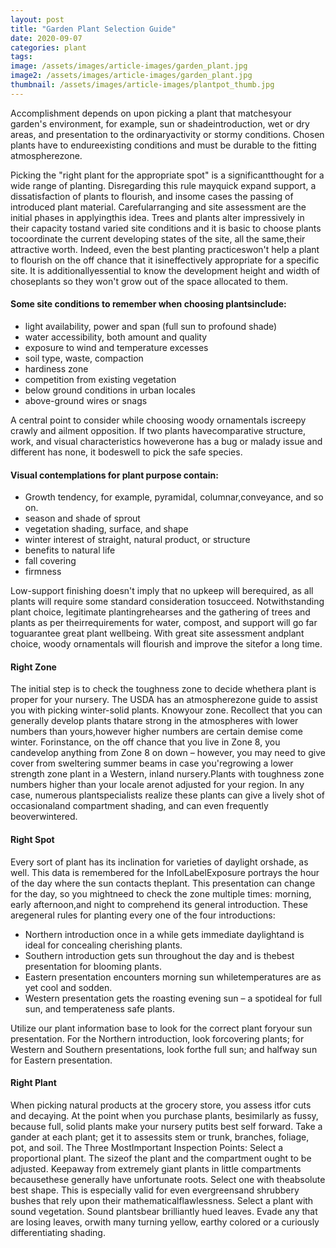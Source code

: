 ```yaml
---
layout: post
title: "Garden Plant Selection Guide"
date: 2020-09-07
categories: plant
tags:
image: /assets/images/article-images/garden_plant.jpg
image2: /assets/images/article-images/garden_plant.jpg
thumbnail: /assets/images/article-images/plantpot_thumb.jpg
---
```

<p>Accomplishment depends on upon picking a plant that matchesyour garden's environment, for example, sun or
    shadeintroduction, wet or dry areas, and presentation to the ordinaryactivity or stormy conditions. Chosen plants
    have to endureexisting conditions and must be durable to the fitting atmospherezone. </p>
<p>Picking the "right plant for the appropriate spot" is a significantthought for a wide range of planting. Disregarding
    this rule mayquick expand support, a dissatisfaction of plants to flourish, and insome cases the passing of
    introduced plant material. Carefularranging and site assessment are the initial phases in applyingthis idea. Trees
    and plants alter impressively in their capacity tostand varied site conditions and it is basic to choose plants
    tocoordinate the current developing states of the site, all the same,their attractive worth. Indeed, even the best
    planting practiceswon't help a plant to flourish on the off chance that it isineffectively appropriate for a
    specific site. It is additionallyessential to know the development height and width of choseplants so they won't
    grow out of the space allocated to them.</p>
<h4>Some site conditions to remember when choosing plantsinclude: </h4>
<p>
<ul>
    <li>light availability, power and span (full sun to profound shade)</li>
    <li>water accessibility, both amount and quality </li>
    <li>exposure to wind and temperature excesses</li>
    <li>soil type, waste, compaction</li>
    <li>hardiness zone </li>
    <li>competition from existing vegetation </li>
    <li>below ground conditions in urban locales </li>
    <li>above-ground wires or snags </li>
</ul>
</p>
<p>A central point to consider while choosing woody ornamentals iscreepy crawly and ailment opposition. If two plants
    havecomparative structure, work, and visual characteristics howeverone has a bug or malady issue and different has
    none, it bodeswell to pick the safe species. </p>
<h4>Visual contemplations for plant purpose contain: </h4>
<p>
<ul>
    <li>Growth tendency, for example, pyramidal, columnar,conveyance, and so on.</li>
    <li>season and shade of sprout </li>
    <li>vegetation shading, surface, and shape </li>
    <li>winter interest of straight, natural product, or structure </li>
    <li>benefits to natural life </li>
    <li>fall covering </li>
    <li>firmness </li>
</ul>
</p>
<p>Low-support finishing doesn't imply that no upkeep will berequired, as all plants will require some standard
    consideration tosucceed. Notwithstanding plant choice, legitimate plantingrehearses and the gathering of trees and
    plants as per theirrequirements for water, compost, and support will go far toguarantee great plant wellbeing. With
    great site assessment andplant choice, woody ornamentals will flourish and improve the sitefor a long time.</p>
<h4>Right Zone </h4>
<p>The initial step is to check the toughness zone to decide whethera plant is proper for your nursery. The USDA has an
    atmospherezone guide to assist you with picking winter-solid plants. Knowyour zone. Recollect that you can generally
    develop plants thatare strong in the atmospheres with lower numbers than yours,however higher numbers are certain
    demise come winter. Forinstance, on the off chance that you live in Zone 8, you candevelop anything from Zone 8 on
    down – however, you may need
    to give cover from sweltering summer beams in case you'regrowing a lower strength zone plant in a Western, inland
    nursery.Plants with toughness zone numbers higher than your locale arenot adjusted for your region. In any case,
    numerous plantspecialists realize these plants can give a lively shot of occasionaland compartment shading, and can
    even frequently beoverwintered. </p>
<h4>Right Spot </h4>
<p>Every sort of plant has its inclination for varieties of daylight orshade, as well. This data is remembered for the
    InfolLabelExposure portrays the hour of the day where the sun contacts theplant. This presentation can change for
    the day, so you mightneed to check the zone multiple times: morning, early afternoon,and night to comprehend its
    general introduction. These aregeneral rules for planting every one of the four introductions:
<ul>
    <li>Northern introduction once in a while gets immediate daylightand is ideal for concealing cherishing plants.
    </li>
    <li>Southern introduction gets sun throughout the day and is thebest presentation for blooming plants. </li>
    <li>Eastern presentation encounters morning sun whiletemperatures are as yet cool and sodden. </li>
    <li>Western presentation gets the roasting evening sun – a spotideal for full sun, and temperateness safe plants.
    </li>
</ul>
</p>
<p>Utilize our plant information base to look for the correct plant foryour sun presentation. For the Northern
    introduction, look forcovering plants; for Western and Southern presentations, look forthe full sun; and halfway sun
    for Eastern presentation. </p>
<h4>Right Plant
</h4>
<p>
    When picking natural products at the grocery store, you assess itfor cuts and decaying. At the point when you
    purchase plants, besimilarly as fussy, because full, solid plants make your nursery putits best self forward. Take a
    gander at each plant; get it to assessits stem or trunk, branches, foliage, pot, and soil. The Three MostImportant
    Inspection Points: Select a proportional plant. The sizeof the plant and the compartment ought to be adjusted.
    Keepaway from extremely giant plants in little compartments becausethese generally have unfortunate roots. Select
    one with theabsolute best shape. This is especially valid for even evergreensand shrubbery bushes that rely upon
    their mathematicalflawlessness. Select a plant with sound vegetation. Sound plantsbear brilliantly hued leaves.
    Evade any that are losing leaves, orwith many turning yellow, earthy colored or a curiously differentiating shading.
</p>